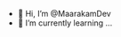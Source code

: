- 👋 Hi, I’m @MaarakamDev
- 🌱 I’m currently learning ...

<!---
MaarakamDev/MaarakamDev is a ✨ special ✨ repository because its `README.md` (this file) appears on your GitHub profile.
You can click the Preview link to take a look at your changes.
--->
